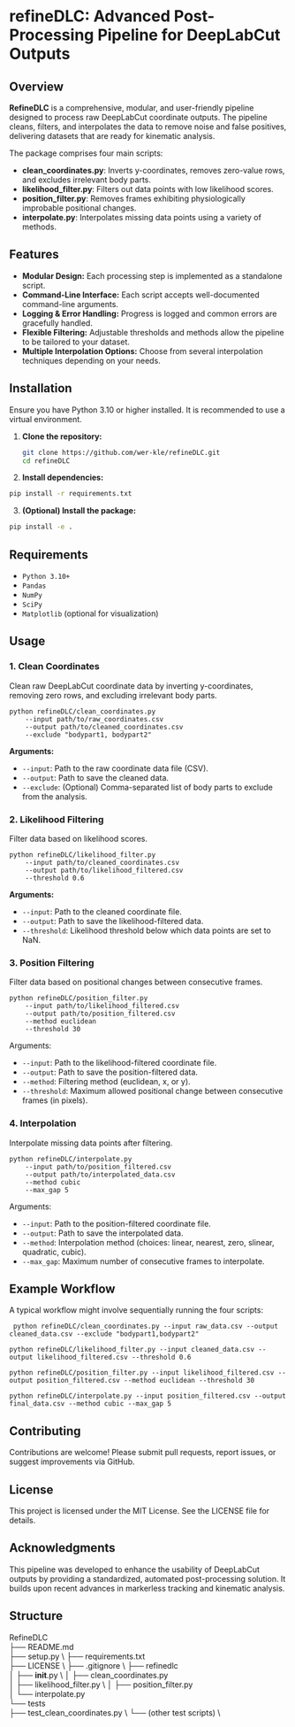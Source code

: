 # refineDLC: Advanced Post-Processing Pipeline for DeepLabCut Outputs

## Overview
**RefineDLC** is a comprehensive, modular, and user-friendly pipeline designed to process raw DeepLabCut coordinate outputs. The pipeline cleans, filters, and interpolates the data to remove noise and false positives, delivering datasets that are ready for kinematic analysis.

The package comprises four main scripts:
- **clean_coordinates.py**: Inverts y-coordinates, removes zero-value rows, and excludes irrelevant body parts.
- **likelihood_filter.py**: Filters out data points with low likelihood scores.
- **position_filter.py**: Removes frames exhibiting physiologically improbable positional changes.
- **interpolate.py**: Interpolates missing data points using a variety of methods.

## Features
- **Modular Design:** Each processing step is implemented as a standalone script.
- **Command-Line Interface:** Each script accepts well-documented command-line arguments.
- **Logging & Error Handling:** Progress is logged and common errors are gracefully handled.
- **Flexible Filtering:** Adjustable thresholds and methods allow the pipeline to be tailored to your dataset.
- **Multiple Interpolation Options:** Choose from several interpolation techniques depending on your needs.

## Installation
Ensure you have Python 3.10 or higher installed. It is recommended to use a virtual environment.

1. **Clone the repository:**
   ```bash
   git clone https://github.com/wer-kle/refineDLC.git
   cd refineDLC
   ```

2.	**Install dependencies:**
  ```bash
  pip install -r requirements.txt
  ```

3.	**(Optional) Install the package:**
  ```bash
  pip install -e .
```



## Requirements
- `Python 3.10+`
- `Pandas`
- `NumPy`
- `SciPy`
- `Matplotlib` (optional for visualization)


## Usage

### 1. Clean Coordinates

Clean raw DeepLabCut coordinate data by inverting y-coordinates, removing zero rows, and excluding irrelevant body parts.

```
python refineDLC/clean_coordinates.py 
    --input path/to/raw_coordinates.csv 
    --output path/to/cleaned_coordinates.csv 
    --exclude "bodypart1, bodypart2"
```

**Arguments:**
- `--input`: Path to the raw coordinate data file (CSV).
- `--output`: Path to save the cleaned data.
- `--exclude`: (Optional) Comma-separated list of body parts to exclude from the analysis.

### 2. Likelihood Filtering

Filter data based on likelihood scores.

```
python refineDLC/likelihood_filter.py 
    --input path/to/cleaned_coordinates.csv 
    --output path/to/likelihood_filtered.csv 
    --threshold 0.6
```

**Arguments:**
- `--input`: Path to the cleaned coordinate file.
- `--output`: Path to save the likelihood-filtered data.
- `--threshold`: Likelihood threshold below which data points are set to NaN.

### 3. Position Filtering

Filter data based on positional changes between consecutive frames.

```
python refineDLC/position_filter.py 
    --input path/to/likelihood_filtered.csv 
    --output path/to/position_filtered.csv 
    --method euclidean 
    --threshold 30
```

Arguments:
- `--input`: Path to the likelihood-filtered coordinate file.
- `--output`: Path to save the position-filtered data.
- `--method`: Filtering method (euclidean, x, or y).
- `--threshold`: Maximum allowed positional change between consecutive frames (in pixels).

### 4. Interpolation

Interpolate missing data points after filtering.

```
python refineDLC/interpolate.py 
    --input path/to/position_filtered.csv 
    --output path/to/interpolated_data.csv 
    --method cubic 
    --max_gap 5
```

Arguments:
- `--input`: Path to the position-filtered coordinate file.
- `--output`: Path to save the interpolated data.
- `--method`: Interpolation method (choices: linear, nearest, zero, slinear, quadratic, cubic).
- `--max_gap`: Maximum number of consecutive frames to interpolate.

## Example Workflow

A typical workflow might involve sequentially running the four scripts:

` python refineDLC/clean_coordinates.py --input raw_data.csv --output cleaned_data.csv --exclude "bodypart1,bodypart2"` 

` python refineDLC/likelihood_filter.py --input cleaned_data.csv --output likelihood_filtered.csv --threshold 0.6 ` 

` python refineDLC/position_filter.py --input likelihood_filtered.csv --output position_filtered.csv --method euclidean --threshold 30 ` 

` python refineDLC/interpolate.py --input position_filtered.csv --output final_data.csv --method cubic --max_gap 5 ` 


## Contributing

Contributions are welcome! Please submit pull requests, report issues, or suggest improvements via GitHub.

## License

This project is licensed under the MIT License. See the LICENSE file for details.

## Acknowledgments

This pipeline was developed to enhance the usability of DeepLabCut outputs by providing a standardized, automated post-processing solution. It builds upon recent advances in markerless tracking and kinematic analysis.

## Structure

RefineDLC \
├── README.md \
├── setup.py \ 
├── requirements.txt \
├── LICENSE \ 
├── .gitignore \ 
├── refinedlc \
│   ├── __init__.py \ 
│   ├── clean_coordinates.py \
│   ├── likelihood_filter.py \ 
│   ├── position_filter.py \
│   └── interpolate.py \
└── tests \
    ├── test_clean_coordinates.py \ 
    └── (other test scripts) \
